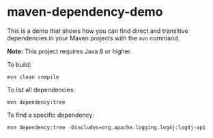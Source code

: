 # maven-dependency-demo

This is a demo that shows how you can find direct and transitive dependencies in your Maven projects with the `mvn` command.

**Note:** This project requires Java 8 or higher.

To build:

```
mvn clean compile
```

To list all dependencies:

```
mvn dependency:tree
```

To find a specific dependency:

```
mvn dependency:tree -Dincludes=org.apache.logging.log4j:log4j-api
```
